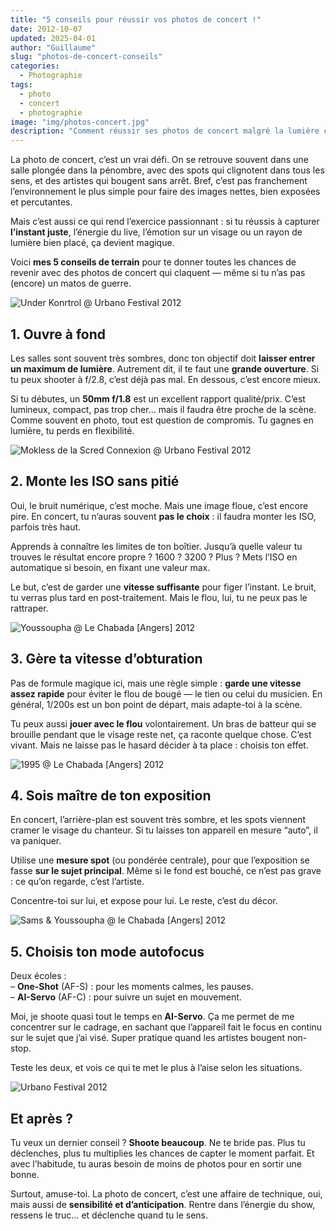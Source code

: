 ```yaml
---
title: "5 conseils pour réussir vos photos de concert !"
date: 2012-10-07
updated: 2025-04-01
author: "Guillaume"
slug: "photos-de-concert-conseils"
categories:
  - Photographie
tags:
  - photo
  - concert
  - photographie
image: "img/photos-concert.jpg"
description: "Comment réussir ses photos de concert malgré la lumière chaotique ? Voici 5 conseils concrets pour capturer l’énergie de la scène, même avec du matériel limité."
---
```


La photo de concert, c’est un vrai défi. On se retrouve souvent dans une salle plongée dans la pénombre, avec des spots qui clignotent dans tous les sens, et des artistes qui bougent sans arrêt. Bref, c’est pas franchement l’environnement le plus simple pour faire des images nettes, bien exposées et percutantes.

Mais c’est aussi ce qui rend l’exercice passionnant : si tu réussis à capturer **l’instant juste**, l’énergie du live, l’émotion sur un visage ou un rayon de lumière bien placé, ça devient magique.

Voici **mes 5 conseils de terrain** pour te donner toutes les chances de revenir avec des photos de concert qui claquent — même si tu n’as pas (encore) un matos de guerre.

![Under Konrtrol @ Urbano Festival 2012](img/under-kontrol-urbano-festival-2012.jpg)

## 1. Ouvre à fond

Les salles sont souvent très sombres, donc ton objectif doit **laisser entrer un maximum de lumière**. Autrement dit, il te faut une **grande ouverture**. Si tu peux shooter à f/2.8, c’est déjà pas mal. En dessous, c’est encore mieux.

Si tu débutes, un **50mm f/1.8** est un excellent rapport qualité/prix. C’est lumineux, compact, pas trop cher… mais il faudra être proche de la scène. Comme souvent en photo, tout est question de compromis. Tu gagnes en lumière, tu perds en flexibilité.

![Mokless de la Scred Connexion @ Urbano Festival 2012](img/scred-connexion-urbano-festival-2012.jpg)

## 2. Monte les ISO sans pitié

Oui, le bruit numérique, c’est moche. Mais une image floue, c’est encore pire. En concert, tu n’auras souvent **pas le choix** : il faudra monter les ISO, parfois très haut.

Apprends à connaître les limites de ton boîtier. Jusqu’à quelle valeur tu trouves le résultat encore propre ? 1600 ? 3200 ? Plus ? Mets l’ISO en automatique si besoin, en fixant une valeur max.

Le but, c’est de garder une **vitesse suffisante** pour figer l’instant. Le bruit, tu verras plus tard en post-traitement. Mais le flou, lui, tu ne peux pas le rattraper.

![Youssoupha @ Le Chabada [Angers] 2012](img/youssoupha-chabada-2012.jpg)

## 3. Gère ta vitesse d’obturation

Pas de formule magique ici, mais une règle simple : **garde une vitesse assez rapide** pour éviter le flou de bougé — le tien ou celui du musicien. En général, 1/200s est un bon point de départ, mais adapte-toi à la scène.

Tu peux aussi **jouer avec le flou** volontairement. Un bras de batteur qui se brouille pendant que le visage reste net, ça raconte quelque chose. C’est vivant. Mais ne laisse pas le hasard décider à ta place : choisis ton effet.

![1995 @ Le Chabada [Angers] 2012](img/1995-chabada-2012.jpg)

## 4. Sois maître de ton exposition

En concert, l’arrière-plan est souvent très sombre, et les spots viennent cramer le visage du chanteur. Si tu laisses ton appareil en mesure “auto”, il va paniquer.

Utilise une **mesure spot** (ou pondérée centrale), pour que l’exposition se fasse **sur le sujet principal**. Même si le fond est bouché, ce n’est pas grave : ce qu’on regarde, c’est l’artiste.

Concentre-toi sur lui, et expose pour lui. Le reste, c’est du décor.

![Sams & Youssoupha @ le Chabada [Angers] 2012](img/youssoupha-chabada-2012-2.jpg)

## 5. Choisis ton mode autofocus

Deux écoles :  
– **One-Shot** (AF-S) : pour les moments calmes, les pauses.  
– **AI-Servo** (AF-C) : pour suivre un sujet en mouvement.

Moi, je shoote quasi tout le temps en **AI-Servo**. Ça me permet de me concentrer sur le cadrage, en sachant que l’appareil fait le focus en continu sur le sujet que j’ai visé. Super pratique quand les artistes bougent non-stop.

Teste les deux, et vois ce qui te met le plus à l’aise selon les situations.

![Urbano Festival 2012](img/urbano.jpg)

## Et après ?

Tu veux un dernier conseil ? **Shoote beaucoup**. Ne te bride pas. Plus tu déclenches, plus tu multiplies les chances de capter le moment parfait. Et avec l’habitude, tu auras besoin de moins de photos pour en sortir une bonne.

Surtout, amuse-toi. La photo de concert, c’est une affaire de technique, oui, mais aussi de **sensibilité et d’anticipation**. Rentre dans l’énergie du show, ressens le truc… et déclenche quand tu le sens.